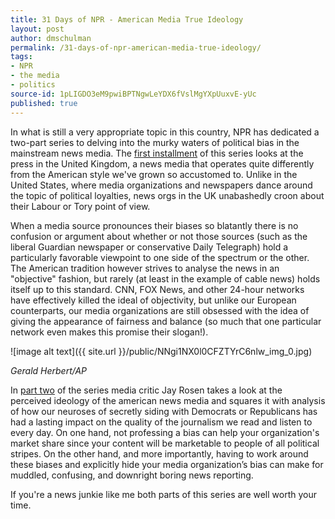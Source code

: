 ```yaml
---
title: 31 Days of NPR - American Media True Ideology
layout: post
author: dmschulman
permalink: /31-days-of-npr-american-media-true-ideology/
tags:
- NPR
- the media
- politics
source-id: 1pLIGDO3eM9pwiBPTNgwLeYDX6fVslMgYXpUuxvE-yUc
published: true
---
```

In what is still a very appropriate topic in this country, NPR has dedicated a two-part series to delving into the murky waters of political bias in the mainstream news media. The [first installment](https://www.npr.org/2011/01/04/132629428/in-london-a-case-study-in-opinionated-press) of this series looks at the press in the United Kingdom, a news media that operates quite differently from the American style we've grown so accustomed to. Unlike in the United States, where media organizations and newspapers dance around the topic of political loyalties, news orgs in the UK unabashedly croon about their Labour or Tory point of view.

When a media source pronounces their biases so blatantly there is no confusion or argument about whether or not those sources (such as the liberal Guardian newspaper or conservative Daily Telegraph) hold a particularly favorable viewpoint to one side of the spectrum or the other. The American tradition however strives to analyse the news in an "objective" fashion, but rarely (at least in the example of cable news) holds itself up to this standard. CNN, FOX News, and other 24-hour networks have effectively killed the ideal of objectivity, but unlike our European counterparts, our media organizations are still obsessed with the idea of giving the appearance of fairness and balance (so much that one particular network even makes this promise their slogan!).

![image alt text]({{ site.url }}/public/NNgi1NX0l0CFZTYrC6nlw_img_0.jpg)

*Gerald Herbert/AP*

In [part two](https://www.npr.org/2011/01/05/132658246/american-medias-true-ideology-avoiding-one) of the series media critic Jay Rosen takes a look at the perceived ideology of the american news media and squares it with analysis of how our neuroses of secretly siding with Democrats or Republicans has had a lasting impact on the quality of the journalism we read and listen to every day. On one hand, not professing a bias can help your organization's market share since your content will be marketable to people of all political stripes. On the other hand, and more importantly, having to work around these biases and explicitly hide your media organization’s bias can make for muddled, confusing, and downright boring news reporting.

If you're a news junkie like me both parts of this series are well worth your time.
